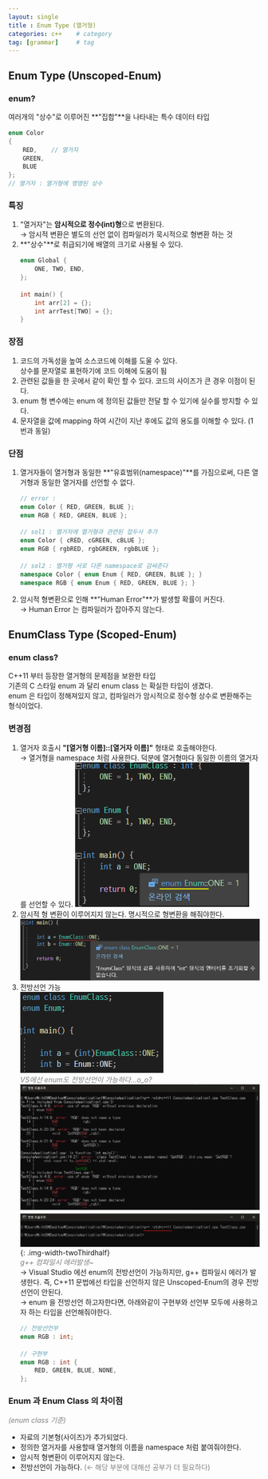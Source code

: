 ```yaml
---
layout: single            
title : Enum Type (열거형)
categories: c++    # category
tag: [grammar]     # tag
---
```



## Enum Type (Unscoped-Enum)

### enum?
여러개의 "상수"로 이루어진 **"집합"**을 나타내는 특수 데이터 타입
```cpp
enum Color 
{
    RED,    // 열거자
    GREEN,
    BLUE
};
// 열거자 : 열거형에 명명된 상수
```

### 특징
1. "열거자"는 **암시적으로 정수(int)형**으로 변환된다.<br>
    → 암시적 변환은 별도의 선언 없이 컴파일러가 묵시적으로 형변환 하는 것
2. **"상수"**로 취급되기에 배열의 크기로 사용될 수 있다.
    ```cpp
    enum Global {
        ONE, TWO, END,
    };

    int main() {
        int arr[2] = {};
        int arrTest[TWO] = {};
    }
    ```

### 장점
1. 코드의 가독성을 높여 소스코드에 이해를 도울 수 있다.<br>
    상수를 문자열로 표현하기에 코드 이해에 도움이 됨
2. 관련된 값들을 한 곳에서 같이 확인 할 수 있다.
    코드의 사이즈가 큰 경우 이점이 된다.
3. enum 형 변수에는 enum 에 정의된 값들만 전달 할 수 있기에 실수를 방지할 수 있다.
4. 문자열을 값에 mapping 하여 시간이 지난 후에도 값의 용도를 이해할 수 있다.
    (1번과 동일)

### 단점
1. 열거자들이 열거형과 동일한 **"유효범위(namespace)"**를 가짐으로써, 다른 열거형과 동일한 열거자를 선언할 수 없다.
    ```cpp
    // error : 
    enum Color { RED, GREEN, BLUE };
    enum RGB { RED, GREEN, BLUE };
        
    // sol1 : 열거자에 열거형과 관련된 접두사 추가
    enum Color { cRED, cGREEN, cBLUE };
    enum RGB { rgbRED, rgbGREEN, rgbBLUE };

    // sol2 : 열거형 서로 다른 namespace로 감싸준다
    namespace Color { enum Enum { RED, GREEN, BLUE }; }
    namespace RGB { enum Enum { RED, GREEN, BLUE }; }
    ```
2. 암시적 형변환으로 인해 **"Human Error"**가 발생할 확률이 커진다.<br>
    → Human Error 는 컴파일러가 잡아주지 않는다.

## EnumClass Type (Scoped-Enum)

### enum class?
C++11 부터 등장한 열거형의 문제점을 보완한 타입<br>
기존의 C 스타일 enum 과 달리 enum class 는 확실한 타입이 생겼다.<br>
enum 은 타입이 정해져있지 않고, 컴파일러가 암시적으로 정수형 상수로 변환해주는 형식이었다.

### 변경점
1. 열거자 호출시 **"[열거형 이름]::[열거자 이름]"** 형태로 호출해야한다.<br>
    → 열거형을 namespace 처럼 사용한다. 덕분에 열거형마다 동일한 이름의 열거자를 선언할 수 있다.
    <img src="/images/post/240101_namespace명시.png">
2. 암시적 형 변환이 이루어지지 않는다. 명시적으로 형변환을 해줘야한다.
    <img src="/images/post/240101_enum암시적형변환.png">
3. 전방선언 가능<br>
    <img src="/images/post/240101_enum전방선언.png"><br>
    <span style="color:grey">_VS에선 enum도 전방선언이 가능하다...o_o?_</span><br>
    <img src="/images/post/240101_전방선언에러.png">{: .img-width-twoThirdhalf}<br>
    <span style="color:grey">_g++ 컴파일시 에러발생~_</span><br>
    → Visual Studio 에선 enum의 전방선언이 가능하지만, g++ 컴파일시 에러가 발생한다. 즉, C++11 문법에선 타입을 선언하지 않은 Unscoped-Enum의 경우 전방선언이 안된다.<br>
    → enum 을 전방선언 하고자한다면, 아래와같이 구현부와 선언부 모두에 사용하고자 하는 타입을 선언해줘야한다.
    ```cpp
    // 전방선언부
    enum RGB : int;

    // 구현부
    enum RGB : int {
        RED, GREEN, BLUE, NONE,
    };
    ```

### Enum 과 Enum Class 의 차이점
<span style="color:grey">_(enum class 기준)_</span>
- 자료의 기본형(사이즈)가 추가되었다.
- 정의한 열거자를 사용할때 열거형의 이름을 namespace 처럼 붙여줘야한다.
- 암시적 형변환이 이루어지지 않는다.
- 전방선언이 가능하다. <span style="color:grey">(← 해당 부분에 대해선 공부가 더 필요하다)</span>